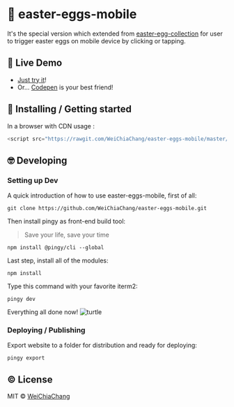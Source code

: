 # 📱 easter-eggs-mobile

It's the special version which extended from [easter-egg-collection](https://github.com/WeiChiaChang/easter-egg-collection) for user to trigger easter eggs on mobile device by clicking or tapping.

## 🤘 Live Demo

- [Just try it](https://git.io/v5PQC)!
- Or... [Codepen](https://codepen.io/WeiChiaChang/pen/BwByxN?editors=1100) is your best friend!


## 🎉 Installing / Getting started

In a browser with CDN usage :

```javascript
<script src="https://rawgit.com/WeiChiaChang/easter-eggs-mobile/master/scripts/easter-egg-collection.js"></script>
```

## 🤓 Developing

### Setting up Dev

A quick introduction of how to use easter-eggs-mobile, first of all:

```shell
git clone https://github.com/WeiChiaChang/easter-eggs-mobile.git
```

Then install pingy as front-end build tool:

> Save your life, save your time

```shell
npm install @pingy/cli --global
```

Last step, install all of the modules:

```shell
npm install
```

Type this command with your favorite iterm2:

```shell
pingy dev
```

Everything all done now! ![turtle](http://i.imgur.com/879dfXS.gif)


### Deploying / Publishing
Export website to a folder for distribution and ready for deploying:

```shell
pingy export
```

## ©️ License

MIT © [WeiChiaChang](https://github.com/WeiChiaChang/)